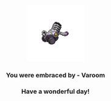 <p align="center">
    <img src="https://raw.githubusercontent.com/PokeAPI/sprites/master/sprites/pokemon/965.png" width="150" height="150">
</p>
<h3 align="center">You were embraced by - <b>Varoom</b></h3>
<h3 align="center">Have a wonderful day!</h3>
